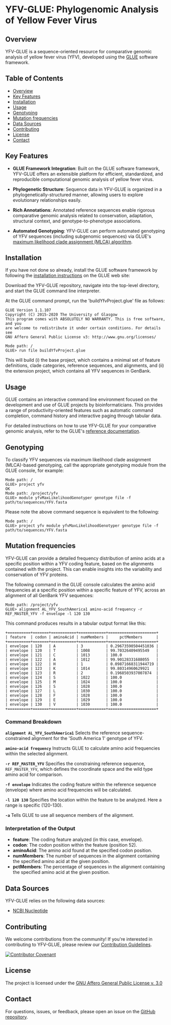 # YFV-GLUE: Phylogenomic Analysis of Yellow Fever Virus

## Overview

YFV-GLUE is a sequence-oriented resource for comparative genomic analysis of yellow fever virus (YFV), developed using the [GLUE](https://github.com/giffordlabcvr/gluetools) software framework.

## Table of Contents

- [Overview](#overview)
- [Key Features](#key-features)
- [Installation](#installation)
- [Usage](#usage)
- [Genotyping](#genotyping)
- [Mutation frequencies](#mutation-frequencies)
- [Data Sources](#data-sources)
- [Contributing](#contributing)
- [License](#license)
- [Contact](#contact)

## Key Features

- **GLUE Framework Integration**: Built on the GLUE software framework, YFV-GLUE offers an extensible platform for efficient, standardized, and reproducible computational genomic analysis of yellow fever virus.

- **Phylogenetic Structure**: Sequence data in YFV-GLUE is organized in a phylogenetically-structured manner, allowing users to explore evolutionary relationships easily.

- **Rich Annotations**: Annotated reference sequences enable rigorous comparative genomic analysis related to conservation, adaptation, structural context, and genotype-to-phenotype associations.

- **Automated Genotyping**: YFV-GLUE can perform automated genotyping of YFV sequences (including subgenomic sequences) via GLUE's [maximum likelihood clade assignment (MLCA) algorithm](https://doi.org/10.1186/s12859-018-2459-9). 


## Installation

If you have not done so already, install the GLUE software framework by following the [installation instructions](http://glue-tools.cvr.gla.ac.uk/#/installation) on the GLUE web site: 

Download the YFV-GLUE repository, navigate into the top-level directory, and start the GLUE command line interpreter.

At the GLUE command prompt, run the 'buildYfvProject.glue' file as follows:

```
GLUE Version 1.1.107
Copyright (C) 2015-2020 The University of Glasgow
This program comes with ABSOLUTELY NO WARRANTY. This is free software, and you
are welcome to redistribute it under certain conditions. For details see
GNU Affero General Public License v3: http://www.gnu.org/licenses/

Mode path: /
GLUE> run file buildYfvProject.glue
```

This will build (i) the base project, which contains a minimal set of feature definitions, clade categories, reference sequences, and alignments, and (ii) the extension project, which contains all YFV sequences in GenBank.

## Usage

GLUE contains an interactive command line environment focused on the development and use of GLUE projects by bioinformaticians. This provides a range of productivity-oriented features such as automatic command completion, command history and interactive paging through tabular data. 

For detailed instructions on how to use YFV-GLUE for your comparative genomic analysis, refer to the GLUE's [reference documentation](http://glue-tools.cvr.gla.ac.uk/).

## Genotyping

To classify YFV sequences via maximum likelihood clade assignment (MLCA)-based genotyping, call the appropriate genotyping module from the GLUE console, for example:

```
Mode path: /
GLUE> project yfv
OK
Mode path: /project/yfv
GLUE> module yfvMaxLikelihoodGenotyper genotype file -f path/to/sequences/YFV.fasta 
```

Please note the above command sequence is equivalent to the following:

```
Mode path: /
GLUE> project yfv module yfvMaxLikelihoodGenotyper genotype file -f path/to/sequences/YFV.fasta 
```

## Mutation frequencies

YFV-GLUE can provide a detailed frequency distribution of amino acids at a specific position within a YFV coding feature, based on the alignments contained with the project. This can enable insights into the variability and conservation of YFV proteins.

The following command in the GLUE console calculates the amino acid frequencies at a specific position within a specific feature of YFV, across an alignment of all GenBank YFV sequences:

```
Mode path: /project/yfv
GLUE> alignment AL_YFV_SouthAmerica1 amino-acid frequency -r REF_MASTER_YFV -f envelope -l 120 130
```

This command produces results in a tabular output format like this:

```
+==========+=======+===========+============+=====================+
| feature  | codon | aminoAcid | numMembers |     pctMembers      |
+==========+=======+===========+============+=====================+
| envelope | 120   | A         | 3          | 0.29673590504451036 |
| envelope | 120   | T         | 1008       | 99.70326409495549   |
| envelope | 121   | C         | 1013       | 100.0               |
| envelope | 122   | A         | 1012       | 99.90128331688055   |
| envelope | 122   | H         | 1          | 0.09871668311944719 |
| envelope | 123   | K         | 1014       | 99.80314960629921   |
| envelope | 123   | R         | 2          | 0.1968503937007874  |
| envelope | 124   | S         | 1022       | 100.0               |
| envelope | 125   | M         | 1024       | 100.0               |
| envelope | 126   | S         | 1028       | 100.0               |
| envelope | 127   | L         | 1030       | 100.0               |
| envelope | 128   | F         | 1028       | 100.0               |
| envelope | 129   | E         | 1029       | 100.0               |
| envelope | 130   | V         | 1030       | 100.0               |
+==========+=======+===========+============+=====================+
```

### Command Breakdown

**`alignment AL_YFV_SouthAmerica1`**
Selects the reference sequence-constrained alignment for the 'South America 1' genotype of YFV.

**`amino-acid frequency`**
Instructs GLUE to calculate amino acid frequencies within the selected alignment.

**`-r REF_MASTER_YFV`**
Specifies the constraining reference sequence, `REF_MASTER_YFV`, which defines the coordinate space and the wild type amino acid for comparison.

**`-f envelope`**
Indicates the coding feature within the reference sequence (envelope) where amino acid frequencies will be calculated.

**`-l 120 130`**
Specifies the location within the feature to be analyzed. Here a range is specific (120-130).

**`-a`**
Tells GLUE to use all sequence members of the alignment.

### Interpretation of the Output

- **feature**: The coding feature analyzed (in this case, envelope).
- **codon**: The codon position within the feature (position 52).
- **aminoAcid**: The amino acid found at the specified codon position.
- **numMembers**: The number of sequences in the alignment containing the specified amino acid at the given position.
- **pctMembers**: The percentage of sequences in the alignment containing the specified amino acid at the given position.


## Data Sources

YFV-GLUE relies on the following data sources:

- [NCBI Nucleotide](https://www.ncbi.nlm.nih.gov/nuccore)


## Contributing

We welcome contributions from the community! If you're interested in contributing to YFV-GLUE, please review our [Contribution Guidelines](./md/CONTRIBUTING.md).

[![Contributor Covenant](https://img.shields.io/badge/Contributor%20Covenant-2.1-4baaaa.svg)](./md/code_of_conduct.md)


## License

The project is licensed under the [GNU Affero General Public License v. 3.0](https://www.gnu.org/licenses/agpl-3.0.en.html)

## Contact

For questions, issues, or feedback, please open an issue on the [GitHub repository](https://github.com/giffordlabcvr/YFV-GLUE/issues).

